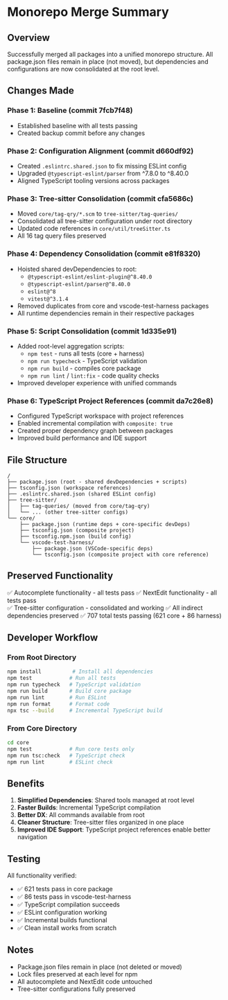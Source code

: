 # Monorepo Merge Summary

## Overview

Successfully merged all packages into a unified monorepo structure. All package.json files remain in place (not moved), but dependencies and configurations are now consolidated at the root level.

## Changes Made

### Phase 1: Baseline (commit 7fcb7f48)
- Established baseline with all tests passing
- Created backup commit before any changes

### Phase 2: Configuration Alignment (commit d660df92)
- Created `.eslintrc.shared.json` to fix missing ESLint config
- Upgraded `@typescript-eslint/parser` from ^7.8.0 to ^8.40.0
- Aligned TypeScript tooling versions across packages

### Phase 3: Tree-sitter Consolidation (commit cfa5686c)
- Moved `core/tag-qry/*.scm` to `tree-sitter/tag-queries/`
- Consolidated all tree-sitter configuration under root directory
- Updated code references in `core/util/treeSitter.ts`
- All 16 tag query files preserved

### Phase 4: Dependency Consolidation (commit e81f8320)
- Hoisted shared devDependencies to root:
  - `@typescript-eslint/eslint-plugin@^8.40.0`
  - `@typescript-eslint/parser@^8.40.0`
  - `eslint@^8`
  - `vitest@^3.1.4`
- Removed duplicates from core and vscode-test-harness packages
- All runtime dependencies remain in their respective packages

### Phase 5: Script Consolidation (commit 1d335e91)
- Added root-level aggregation scripts:
  - `npm test` - runs all tests (core + harness)
  - `npm run typecheck` - TypeScript validation
  - `npm run build` - compiles core package
  - `npm run lint` / `lint:fix` - code quality checks
- Improved developer experience with unified commands

### Phase 6: TypeScript Project References (commit da7c26e8)
- Configured TypeScript workspace with project references
- Enabled incremental compilation with `composite: true`
- Created proper dependency graph between packages
- Improved build performance and IDE support

## File Structure

```
/
├── package.json (root - shared devDependencies + scripts)
├── tsconfig.json (workspace references)
├── .eslintrc.shared.json (shared ESLint config)
├── tree-sitter/
│   ├── tag-queries/ (moved from core/tag-qry)
│   └── ... (other tree-sitter configs)
└── core/
    ├── package.json (runtime deps + core-specific devDeps)
    ├── tsconfig.json (composite project)
    ├── tsconfig.npm.json (build config)
    └── vscode-test-harness/
        ├── package.json (VSCode-specific deps)
        └── tsconfig.json (composite project with core reference)
```

## Preserved Functionality

✅ Autocomplete functionality - all tests pass
✅ NextEdit functionality - all tests pass  
✅ Tree-sitter configuration - consolidated and working
✅ All indirect dependencies preserved
✅ 707 total tests passing (621 core + 86 harness)

## Developer Workflow

### From Root Directory
```bash
npm install          # Install all dependencies
npm test            # Run all tests
npm run typecheck   # TypeScript validation
npm run build       # Build core package
npm run lint        # Run ESLint
npm run format      # Format code
npx tsc --build     # Incremental TypeScript build
```

### From Core Directory
```bash
cd core
npm test            # Run core tests only
npm run tsc:check   # TypeScript check
npm run lint        # ESLint check
```

## Benefits

1. **Simplified Dependencies**: Shared tools managed at root level
2. **Faster Builds**: Incremental TypeScript compilation
3. **Better DX**: All commands available from root
4. **Cleaner Structure**: Tree-sitter files organized in one place
5. **Improved IDE Support**: TypeScript project references enable better navigation

## Testing

All functionality verified:
- ✅ 621 tests pass in core package
- ✅ 86 tests pass in vscode-test-harness
- ✅ TypeScript compilation succeeds
- ✅ ESLint configuration working
- ✅ Incremental builds functional
- ✅ Clean install works from scratch

## Notes

- Package.json files remain in place (not deleted or moved)
- Lock files preserved at each level for npm
- All autocomplete and NextEdit code untouched
- Tree-sitter configurations fully preserved